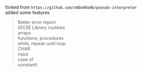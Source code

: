 forked from `https://github.com/n0Oo0Oo0b/pseudo-interpreter`\
added some features
> Better error report\
> IGCSE Library routines\
> arrays\
> functions, procedures\
> while, repeat-until loop\
> CHAR\
> input\
> case of\
> constant\